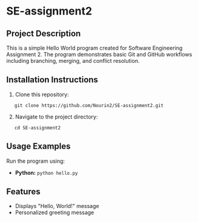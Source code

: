# SE-assignment2

## Project Description
This is a simple Hello World program created for Software Engineering Assignment 2. The program demonstrates basic Git and GitHub workflows including branching, merging, and conflict resolution.

## Installation Instructions
1. Clone this repository:
```
   git clone https://github.com/Nourin2/SE-assignment2.git
```
2. Navigate to the project directory:
```
   cd SE-assignment2
```

## Usage Examples
Run the program using:
- **Python:** `python hello.py`

## Features
- Displays "Hello, World!" message
- Personalized greeting message